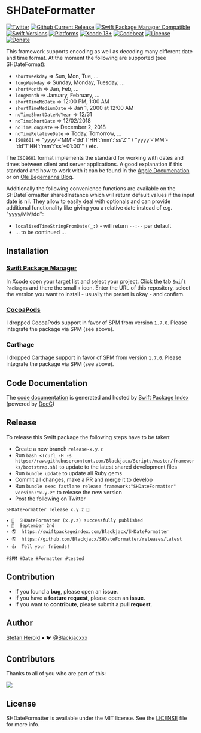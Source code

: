 <!-- <p align="center">
<img src="./icon.png" alt="Source" height="128" width="128">
</p> -->

# SHDateFormatter

<!-- [![Test](https://github.com/Blackjacx/SHDateFormatter/actions/workflows/test.yml/badge.svg)](https://github.com/Blackjacx/SHDateFormatter/actions/workflows/test.yml) -->
[![Twitter](https://img.shields.io/twitter/follow/blackjacxxx?label=%40Blackjacxxx)](https://twitter.com/blackjacxxx)
[![Github Current Release](https://img.shields.io/github/release/blackjacx/SHDateFormatter.svg)](https://github.com/blackjacx/SHDateFormatter/releases)
[![Swift Package Manager Compatible](https://img.shields.io/badge/SPM-compatible-brightgreen.svg)](https://swift.org/package-manager/)
[![Swift Versions](https://img.shields.io/endpoint?url=https%3A%2F%2Fswiftpackageindex.com%2Fapi%2Fpackages%2FBlackjacx%2FSHDateFormatter%2Fbadge%3Ftype%3Dswift-versions)](https://swiftpackageindex.com/Blackjacx/SHDateFormatter)
[![Platforms](https://img.shields.io/endpoint?url=https%3A%2F%2Fswiftpackageindex.com%2Fapi%2Fpackages%2FBlackjacx%2FSHDateFormatter%2Fbadge%3Ftype%3Dplatforms)](https://swiftpackageindex.com/Blackjacx/SHDateFormatter)
[![Xcode 13+](https://img.shields.io/badge/Xcode-13%2B-blue.svg)](https://developer.apple.com/download/)
[![Codebeat](https://codebeat.co/badges/c74826a3-8f8b-41da-8daf-2bdfecc2163e)](https://codebeat.co/projects/github-com-blackjacx-shdateformatter-develop)
[![License](https://img.shields.io/github/license/blackjacx/SHDateFormatter.svg)](https://github.com/blackjacx/SHDateFormatter/blob/develop/LICENSE)
[![Donate](https://img.shields.io/badge/Donate-PayPal-blue.svg)](https://www.paypal.me/STHEROLD)

This framework supports encoding as well as decoding many different date and time format. At the moment the following are supported (see SHDateFormat): 

* `shortWeekday`            => Sun, Mon, Tue, ...
* `longWeekday`             => Sunday, Monday, Tuesday, ...
* `shortMonth`              => Jan, Feb, ...
* `longMonth`               => January, February, ...
* `shortTimeNoDate`         => 12:00 PM, 1:00 AM
* `shortTimeMediumDate`     => Jan 1, 2000 at 12:00 AM
* `noTimeShortDateNoYear`   => 12/31
* `noTimeShortDate`         => 12/02/2018
* `noTimeLongDate`          => December 2, 2018
* `noTimeRelativeDate`      => Today, Tomorrow, ...
* `ISO8601`                 => "yyyy'-'MM'-'dd'T'HH':'mm':'ss'Z'" / "yyyy'-'MM'-'dd'T'HH':'mm':'ss'+01:00'" / etc. 

The `ISO8601` format implements the standard for working with dates and times between client and server applications. A good explanation if this standard and how to work with it can be found in the [Apple Documenation](https://developer.apple.com/library/ios/qa/qa1480/_index.html) or on [Ole Begemanns Blog](http://oleb.net/blog/2011/11/working-with-date-and-time-in-cocoa-part-2/).

Additionally the following convenience functions are available on the SHDateFormatter sharedInstance which will return default values if the input date is nil. They allow to easily deal with optionals and can provide additional functionality like giving you a relative date instead of e.g. "yyyy/MM/dd":
* `localizedTimeStringFromDate(_:)` - will return `--:--` per default
* ... to be continued ...

## Installation

### [Swift Package Manager](https://swift.org/package-manager/)

In Xcode open your target list and select your project. Click the tab `Swift  Packages` and there the small `+` icon. Enter the URL of this repository, select the version you want to install - usually the preset is okay - and confirm.

### [CocoaPods](http://cocoapods.org)

I dropped CocoaPods support in favor of SPM from version `1.7.0`. 
Please integrate the package via SPM (see above).

### Carthage

I dropped Carthage support in favor of SPM from version `1.7.0`. 
Please integrate the package via SPM (see above).

## Code Documentation

The [code documentation](https://swiftpackageindex.com/Blackjacx/SHDateFormatter/develop/documentation/shdateformatter) is generated and hosted by [Swift Package Index](https://swiftpackageindex.com/) (powered by [DocC](https://developer.apple.com/documentation/docc))

## Release

To release this Swift package the following steps have to be taken:
- Create a new branch `release-x.y.z`
- Run `bash <(curl -H -s https://raw.githubusercontent.com/Blackjacx/Scripts/master/frameworks/bootstrap.sh)` to update to the latest shared development files
- Run `bundle update` to update all Ruby gems
- Commit all changes, make a PR and merge it to develop
- Run `bundle exec fastlane release framework:"SHDateFormatter" version:"x.y.z"` to release the new version
- Post the following on Twitter
```
SHDateFormatter release x.y.z 🎉

▸ 🚀  SHDateFormatter (x.y.z) successfully published
▸ 📅  September 2nd
▸ 🌎  https://swiftpackageindex.com/Blackjacx/SHDateFormatter
▸ 🌎  https://github.com/Blackjacx/SHDateFormatter/releases/latest
▸ 👍  Tell your friends!

#SPM #Date #Formatter #tested
```

## Contribution

- If you found a **bug**, please open an **issue**.
- If you have a **feature request**, please open an **issue**.
- If you want to **contribute**, please submit a **pull request**.

## Author

[Stefan Herold](mailto:stefan.herold@gmail.com) • 🐦 [@Blackjacxxx](https://twitter.com/Blackjacxxx)

## Contributors

Thanks to all of you who are part of this:

<a href="https://github.com/blackjacx/SHDateFormatter/graphs/contributors">
  <img src="https://contrib.rocks/image?repo=blackjacx/SHDateFormatter" />
</a>

## License

SHDateFormatter is available under the MIT license. See the [LICENSE](LICENSE) file for more info.
